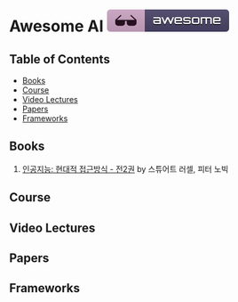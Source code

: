 # Awesome AI [![Awesome](../images/awesome_badge.svg)](https://github.com/sindresorhus/awesome)


## Table of Contents

- [Books](#books)
- [Course](#course)
- [Video Lectures](#video-lectures)
- [Papers](#papers)
- [Frameworks](#frameworks)

## Books

1. [인공지능: 현대적 접근방식 - 전2권](http://www.aladin.co.kr/shop/wproduct.aspx?ItemId=75366685) by 
스튜어트 러셀, 피터 노빅

## Course

## Video Lectures

## Papers

## Frameworks


